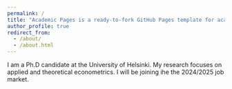 ```yaml
---
permalink: /
title: "Academic Pages is a ready-to-fork GitHub Pages template for academic personal websites"
author_profile: true
redirect_from: 
  - /about/
  - /about.html
---
```



I am a Ph.D candidate at the University of Helsinki. My research focuses on applied and theoretical econometrics. I will be joining ihe the 2024/2025 job market.
